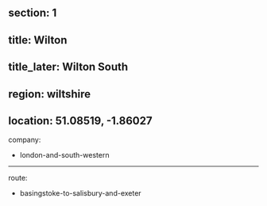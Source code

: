 ﻿section: 1
----
title: Wilton
----
title_later: Wilton South
----
region: wiltshire
----
location: 51.08519, -1.86027
----
company:
- london-and-south-western
----
route:
- basingstoke-to-salisbury-and-exeter

